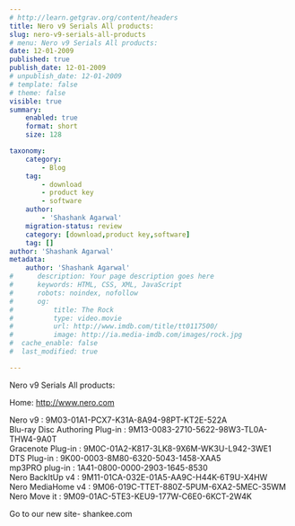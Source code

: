 ```yaml
---
# http://learn.getgrav.org/content/headers
title: Nero v9 Serials All products:
slug: nero-v9-serials-all-products
# menu: Nero v9 Serials All products:
date: 12-01-2009
published: true
publish_date: 12-01-2009
# unpublish_date: 12-01-2009
# template: false
# theme: false
visible: true
summary:
    enabled: true
    format: short
    size: 128

taxonomy:
    category:
        - Blog
    tag:
        - download
        - product key
        - software
    author:
        - 'Shashank Agarwal'
    migration-status: review
    category: [download,product key,software]
    tag: []
author: 'Shashank Agarwal'
metadata:
    author: 'Shashank Agarwal'
#      description: Your page description goes here
#      keywords: HTML, CSS, XML, JavaScript
#      robots: noindex, nofollow
#      og:
#          title: The Rock
#          type: video.movie
#          url: http://www.imdb.com/title/tt0117500/
#          image: http://ia.media-imdb.com/images/rock.jpg
#  cache_enable: false
#  last_modified: true

---
```


Nero v9 Serials All products:

Home: http://www.nero.com

Nero v9 : 9M03-01A1-PCX7-K31A-8A94-98PT-KT2E-522A  
Blu-ray Disc Authoring Plug-in : 9M13-0083-2710-5622-98W3-TL0A-THW4-9A0T  
Gracenote Plug-in : 9M0C-01A2-K817-3LK8-9X6M-WK3U-L942-3WE1  
DTS Plug-in : 9K00-0003-8M80-6320-5043-1458-XAA5  
mp3PRO plug-in : 1A41-0800-0000-2903-1645-8530  
Nero BackItUp v4 : 9M11-01CA-032E-01A5-AA9C-H44K-6T9U-X4HW  
Nero MediaHome v4 : 9M06-019C-TTET-880Z-5PUM-6XA2-5MEC-35WM  
Nero Move it : 9M09-01AC-5TE3-KEU9-177W-C6E0-6KCT-2W4K

Go to our new site- shankee.com
